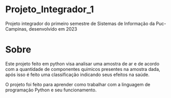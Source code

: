 # Projeto_Integrador_1
Projeto integrador do primeiro semestre de Sistemas de Informação da Puc-Campinas, desenvolvido em 2023

# Sobre
Este projeto feito em python visa analisar uma amostra de ar e de acordo com a quantidade de componentes quimicos presentes na amostra dada, após isso é feito uma classificação indicando seus efeitos na saúde.

O projeto foi feito para aprender como trabalhar com a linguagem de programação Python e seu funcionamento.
